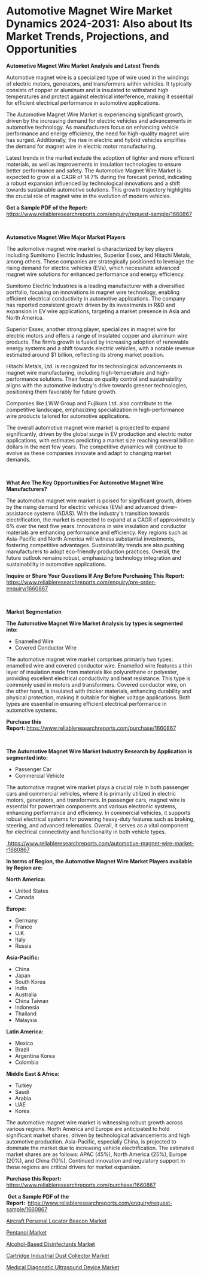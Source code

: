 <p><h1>Automotive Magnet Wire Market Dynamics 2024-2031: Also about Its Market Trends, Projections, and Opportunities</h1></p><p><strong>Automotive Magnet Wire Market Analysis and Latest Trends</strong></p>
<p><p>Automotive magnet wire is a specialized type of wire used in the windings of electric motors, generators, and transformers within vehicles. It typically consists of copper or aluminum and is insulated to withstand high temperatures and protect against electrical interference, making it essential for efficient electrical performance in automotive applications.</p><p>The Automotive Magnet Wire Market is experiencing significant growth, driven by the increasing demand for electric vehicles and advancements in automotive technology. As manufacturers focus on enhancing vehicle performance and energy efficiency, the need for high-quality magnet wire has surged. Additionally, the rise in electric and hybrid vehicles amplifies the demand for magnet wire in electric motor manufacturing.</p><p>Latest trends in the market include the adoption of lighter and more efficient materials, as well as improvements in insulation technologies to ensure better performance and safety. The Automotive Magnet Wire Market is expected to grow at a CAGR of 14.7% during the forecast period, indicating a robust expansion influenced by technological innovations and a shift towards sustainable automotive solutions. This growth trajectory highlights the crucial role of magnet wire in the evolution of modern vehicles.</p></p>
<p><strong>Get a Sample PDF of the Report:&nbsp;</strong> <a href="https://www.reliableresearchreports.com/enquiry/request-sample/1660867?utm_campaign=116&utm_medium=2&utm_source=Github&utm_content=ia&utm_term=26102024&utm_id=automotive-magnet-wire">https://www.reliableresearchreports.com/enquiry/request-sample/1660867</a></p>
<p>&nbsp;</p>
<p><strong>Automotive Magnet Wire Major Market Players</strong></p>
<p><p>The automotive magnet wire market is characterized by key players including Sumitomo Electric Industries, Superior Essex, and Hitachi Metals, among others. These companies are strategically positioned to leverage the rising demand for electric vehicles (EVs), which necessitate advanced magnet wire solutions for enhanced performance and energy efficiency.</p><p>Sumitomo Electric Industries is a leading manufacturer with a diversified portfolio, focusing on innovations in magnet wire technology, enabling efficient electrical conductivity in automotive applications. The company has reported consistent growth driven by its investments in R&D and expansion in EV wire applications, targeting a market presence in Asia and North America.</p><p>Superior Essex, another strong player, specializes in magnet wire for electric motors and offers a range of insulated copper and aluminum wire products. The firm’s growth is fueled by increasing adoption of renewable energy systems and a shift towards electric vehicles, with a notable revenue estimated around $1 billion, reflecting its strong market position.</p><p>Hitachi Metals, Ltd. is recognized for its technological advancements in magnet wire manufacturing, including high-temperature and high-performance solutions. Their focus on quality control and sustainability aligns with the automotive industry's drive towards greener technologies, positioning them favorably for future growth.</p><p>Companies like LWW Group and Fujikura Ltd. also contribute to the competitive landscape, emphasizing specialization in high-performance wire products tailored for automotive applications. </p><p>The overall automotive magnet wire market is projected to expand significantly, driven by the global surge in EV production and electric motor applications, with estimates predicting a market size reaching several billion dollars in the next few years. The competitive dynamics will continue to evolve as these companies innovate and adapt to changing market demands.</p></p>
<p>&nbsp;</p>
<p><strong>What Are The Key Opportunities For Automotive Magnet Wire Manufacturers?</strong></p>
<p><p>The automotive magnet wire market is poised for significant growth, driven by the rising demand for electric vehicles (EVs) and advanced driver-assistance systems (ADAS). With the industry's transition towards electrification, the market is expected to expand at a CAGR of approximately 6% over the next five years. Innovations in wire insulation and conductor materials are enhancing performance and efficiency. Key regions such as Asia-Pacific and North America will witness substantial investments, fostering competitive advantages. Sustainability trends are also pushing manufacturers to adopt eco-friendly production practices. Overall, the future outlook remains robust, emphasizing technology integration and sustainability in automotive applications.</p></p>
<p><strong>Inquire or Share Your Questions If Any Before Purchasing This Report:</strong> <a href="https://www.reliableresearchreports.com/enquiry/pre-order-enquiry/1660867?utm_campaign=116&utm_medium=2&utm_source=Github&utm_content=ia&utm_term=26102024&utm_id=automotive-magnet-wire">https://www.reliableresearchreports.com/enquiry/pre-order-enquiry/1660867</a></p>
<p>&nbsp;</p>
<p><strong>Market Segmentation</strong></p>
<p><strong>The Automotive Magnet Wire Market Analysis by types is segmented into:</strong></p>
<p><ul><li>Enamelled Wire</li><li>Covered Conductor Wire</li></ul></p>
<p><p>The automotive magnet wire market comprises primarily two types: enamelled wire and covered conductor wire. Enamelled wire features a thin layer of insulation made from materials like polyurethane or polyester, providing excellent electrical conductivity and heat resistance. This type is commonly used in motors and transformers. Covered conductor wire, on the other hand, is insulated with thicker materials, enhancing durability and physical protection, making it suitable for higher voltage applications. Both types are essential in ensuring efficient electrical performance in automotive systems.</p></p>
<p><strong>Purchase this Report:&nbsp;</strong><a href="https://www.reliableresearchreports.com/purchase/1660867?utm_campaign=116&utm_medium=2&utm_source=Github&utm_content=ia&utm_term=26102024&utm_id=automotive-magnet-wire">https://www.reliableresearchreports.com/purchase/1660867</a></p>
<p>&nbsp;</p>
<p><strong>The Automotive Magnet Wire Market Industry Research by Application is segmented into:</strong></p>
<p><ul><li>Passenger Car</li><li>Commercial Vehicle</li></ul></p>
<p><p>The automotive magnet wire market plays a crucial role in both passenger cars and commercial vehicles, where it is primarily utilized in electric motors, generators, and transformers. In passenger cars, magnet wire is essential for powertrain components and various electronic systems, enhancing performance and efficiency. In commercial vehicles, it supports robust electrical systems for powering heavy-duty features such as braking, steering, and advanced telematics. Overall, it serves as a vital component for electrical connectivity and functionality in both vehicle types.</p></p>
<p><a href="https://www.reliableresearchreports.com/automotive-magnet-wire-market-r1660867?utm_campaign=116&utm_medium=2&utm_source=Github&utm_content=ia&utm_term=26102024&utm_id=automotive-magnet-wire">&nbsp;https://www.reliableresearchreports.com/automotive-magnet-wire-market-r1660867</a></p>
<p><strong>In terms of Region, the Automotive Magnet Wire Market Players available by Region are:</strong></p>
<p>
    <p> <strong> North America: </strong>
        <ul>
            <li>United States</li>
            <li>Canada</li>
        </ul>
        </p> 
    <p> <strong> Europe: </strong>
        <ul>
            <li>Germany</li>
            <li>France</li>
            <li>U.K.</li>
            <li>Italy</li>
            <li>Russia</li>
        </ul>
        </p> 
    <p> <strong> Asia-Pacific: </strong>
        <ul>
            <li>China</li>
            <li>Japan</li>
            <li>South Korea</li>
            <li>India</li>
            <li>Australia</li>
            <li>China Taiwan</li>
            <li>Indonesia</li>
            <li>Thailand</li>
            <li>Malaysia</li>
        </ul>
        </p> 
    <p> <strong> Latin America: </strong>
        <ul>
            <li>Mexico</li>
            <li>Brazil</li>
            <li>Argentina Korea</li>
            <li>Colombia</li>
        </ul>
        </p> 
    <p> <strong> Middle East & Africa: </strong>
        <ul>
            <li>Turkey</li>
            <li>Saudi</li>
            <li>Arabia</li>
            <li>UAE</li>
            <li>Korea</li>
        </ul>
    </p>
    </p>
<p><p>The automotive magnet wire market is witnessing robust growth across various regions. North America and Europe are anticipated to hold significant market shares, driven by technological advancements and high automotive production. Asia-Pacific, especially China, is projected to dominate the market due to increasing vehicle electrification. The estimated market shares are as follows: APAC (45%), North America (25%), Europe (20%), and China (10%). Continued innovation and regulatory support in these regions are critical drivers for market expansion.</p></p>
<p><strong>Purchase this Report: </strong><a href="https://www.reliableresearchreports.com/purchase/1660867?utm_campaign=116&utm_medium=2&utm_source=Github&utm_content=ia&utm_term=26102024&utm_id=automotive-magnet-wire">https://www.reliableresearchreports.com/purchase/1660867</a></p>
<p>&nbsp;<strong>Get a Sample PDF of the Report:&nbsp;&nbsp;</strong><a href="https://www.reliableresearchreports.com/enquiry/request-sample/1660867?utm_campaign=116&utm_medium=2&utm_source=Github&utm_content=ia&utm_term=26102024&utm_id=automotive-magnet-wire">https://www.reliableresearchreports.com/enquiry/request-sample/1660867</a></p>
<p><strong></strong></p>
<p><p><a href="https://issuu.com/reportprime-2/docs/aircraft-personal-locator-beacon-ma_f0e52c17c27f83?utm_campaign=116&utm_medium=2&utm_source=Github&utm_content=ia&utm_term=26102024&utm_id=automotive-magnet-wire">Aircraft Personal Locator Beacon Market</a></p><p><a href="https://medium.com/@henryv7sl/pentanol-market-a-global-and-regional-analysis-focus-on-end-user-product-and-region-analysis-0faf3da58da2?postPublishedType=repub&utm_campaign=116&utm_medium=2&utm_source=Github&utm_content=ia&utm_term=26102024&utm_id=automotive-magnet-wire">Pentanol Market</a></p><p><a href="https://medium.com/@rudlegacy8g5l/strategic-forecast-for-the-alcohol-based-disinfectants-market-growth-trends-size-2024-2031-412254b33c97?postPublishedType=repub&utm_campaign=116&utm_medium=2&utm_source=Github&utm_content=ia&utm_term=26102024&utm_id=automotive-magnet-wire">Alcohol-Based Disinfectants Market</a></p><p><a href="https://issuu.com/reportprime-2/docs/cartridge-industrial-dust-collector_fb3800aca4bd04?utm_campaign=116&utm_medium=2&utm_source=Github&utm_content=ia&utm_term=26102024&utm_id=automotive-magnet-wire">Cartridge Industrial Dust Collector Market</a></p><p><a href="https://www.linkedin.com/pulse/medical-diagnostic-ultrasound-device-market-trends-insights-n9zpf?utm_campaign=116&utm_medium=2&utm_source=Github&utm_content=ia&utm_term=26102024&utm_id=automotive-magnet-wire">Medical Diagnostic Ultrasound Device Market</a></p></p>